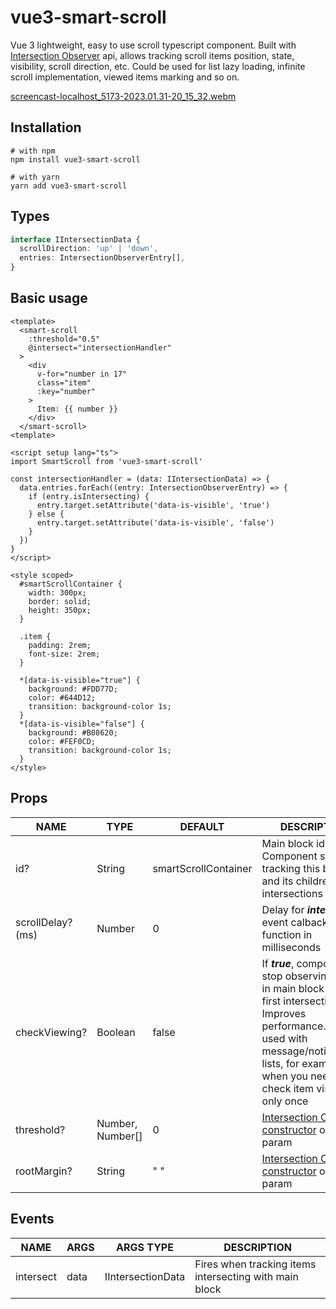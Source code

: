 # vue3-smart-scroll

Vue 3 lightweight, easy to use scroll typescript component. Built with [Intersection Observer](https://developer.mozilla.org/en-US/docs/Web/API/IntersectionObserver) api, allows tracking scroll items position, state, visibility, scroll direction, etc. Could be used for list lazy loading, infinite scroll implementation, viewed items marking and so on.

[screencast-localhost_5173-2023.01.31-20_15_32.webm](https://user-images.githubusercontent.com/12416010/215848044-2aa60e4a-ca42-4861-9527-5d4ed9eabfa4.webm)

## Installation
```shell
# with npm
npm install vue3-smart-scroll
```
```shell
# with yarn
yarn add vue3-smart-scroll
```

## Types
```typescript
interface IIntersectionData {
  scrollDirection: 'up' | 'down',
  entries: IntersectionObserverEntry[],
}
```

## Basic usage
```vue
<template>
  <smart-scroll
    :threshold="0.5"
    @intersect="intersectionHandler"
  >
    <div
      v-for="number in 17"
      class="item"
      :key="number"
    >
      Item: {{ number }}
    </div>
  </smart-scroll>
<template>
  
<script setup lang="ts">
import SmartScroll from 'vue3-smart-scroll'

const intersectionHandler = (data: IIntersectionData) => {
  data.entries.forEach((entry: IntersectionObserverEntry) => {
    if (entry.isIntersecting) {
      entry.target.setAttribute('data-is-visible', 'true')
    } else {
      entry.target.setAttribute('data-is-visible', 'false')
    }
  })
}
</script>
    
<style scoped>
  #smartScrollContainer {
    width: 300px;
    border: solid;
    height: 350px;
  }
     
  .item {
    padding: 2rem;
    font-size: 2rem;
  }
    
  *[data-is-visible="true"] {
    background: #FDD77D;
    color: #644D12;
    transition: background-color 1s;
  }
  *[data-is-visible="false"] {
    background: #B08620;
    color: #FEF0CD;
    transition: background-color 1s;
  }
</style>
```

## Props
| NAME               | TYPE             | DEFAULT              | DESCRIPTION                   |
|--------------------|------------------|----------------------|-------------------------------|
| id?                | String           | smartScrollContainer | Main block id. Component starts tracking this block and its children for intersections |
| scrollDelay? (ms)  | Number           | 0                    | Delay for __*intersect*__ event calback function in milliseconds |
| checkViewing?      | Boolean          | false                | If __*true*__, component stop observing item in main block after first intersection. Improves performance. Can be used with message/notifications lists, for example, when you need to check item visibility only once
| threshold?         | Number, Number[] | 0                    | [Intersection Observer constructor](https://developer.mozilla.org/en-US/docs/Web/API/IntersectionObserver/IntersectionObserver) options param |
| rootMargin?           | String                            | " "               | [Intersection Observer constructor](https://developer.mozilla.org/en-US/docs/Web/API/IntersectionObserver/IntersectionObserver) options param |

## Events
| NAME         | ARGS         | ARGS TYPE         | DESCRIPTION       |
|--------------|--------------|-------------------|-------------------|
| intersect    | data         | IIntersectionData | Fires when tracking items intersecting with main block  |

